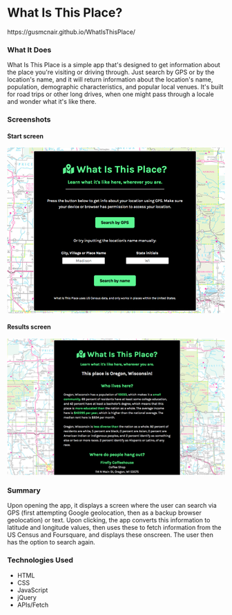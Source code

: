 # 

<h1>What Is This Place?</h1>
https://gusmcnair.github.io/WhatIsThisPlace/

<h3>What It Does</h3>
What Is This Place is a simple app that's designed to get information about the place you're visiting or driving through. Just search by GPS or by the location's name, and it will return information about the location's name, population, demographic characteristics, and popular local venues. It's built for road trips or other long drives, when one might pass through a locale and wonder what it's like there.

<h3>Screenshots</h3>
<h4>Start screen</h4>
<img src="https://raw.githubusercontent.com/gusmcnair/WhatIsThisPlace/master/startscreen.png" alt="App start screen">
<h4>Results screen</h4>
<img src="https://raw.githubusercontent.com/gusmcnair/WhatIsThisPlace/master/resultsscreen.png" alt="App start screen">

<h3>Summary</h3>
Upon opening the app, it displays a screen where the user can search via GPS (first attempting Google geolocation, then as a backup browser geolocation) or text. Upon clicking, the app converts this information to latitude and longitude values, then uses these to fetch information from the US Census and Foursquare, and displays these onscreen. The user then has the option to search again.

<h3>Technologies Used</h3>
<ul>
  <li> HTML </li>
  <li> CSS </li>
  <li> JavaScript </li>
  <li> jQuery </li>
  <li> APIs/Fetch </li>
</ul>
